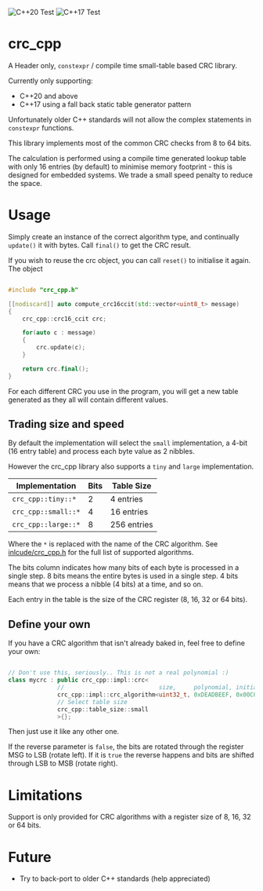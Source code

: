 ![C++20 Test](https://github.com/AshleyRoll/crc_cpp/workflows/C++20%20Test/badge.svg)
![C++17 Test](https://github.com/AshleyRoll/crc_cpp/workflows/C++17%20Test/badge.svg)


# crc_cpp

A Header only, `constexpr` / compile time small-table based CRC library.

Currently only supporting:
 - C++20 and above
 - C++17 using a fall back static table generator pattern

Unfortunately older C++ standards will not allow the complex statements in
`constexpr` functions.

This library implements most of the common CRC checks from 8 to 64 bits.

The calculation is performed using a compile time generated lookup table with
only 16 entries (by default) to minimise memory footprint - this is designed
for embedded systems. We trade a small speed penalty to reduce the space.

# Usage

Simply create an instance of the correct algorithm type, and continually
`update()` it with bytes. Call `final()` to get the CRC result.

If you wish to reuse the crc object, you can call `reset()` to initialise it
again. The object

```cpp

#include "crc_cpp.h"

[[nodiscard]] auto compute_crc16ccit(std::vector<uint8_t> message)
{
    crc_cpp::crc16_ccit crc;

    for(auto c : message)
    {
        crc.update(c);
    }

    return crc.final();
}

```

For each different CRC you use in the program, you will get a new table
generated as they all will contain different values.

## Trading size and speed

By default the implementation will select the `small` implementation, a
4-bit (16 entry table) and process each byte value as 2 nibbles.

However the crc_cpp library also supports a `tiny` and `large` implementation.

| Implementation      | Bits | Table Size  |
| ------------------- | ---- | ----------  |
| `crc_cpp::tiny::*`  | 2    | 4 entries   |
| `crc_cpp::small::*` | 4    | 16 entries  |
| `crc_cpp::large::*` | 8    | 256 entries |

Where the `*` is replaced with the name of the CRC algorithm. See
[inlcude/crc_cpp.h](include/crc_cpp.h) for the full list of supported
algorithms.

The bits column indicates how many bits of each byte is processed in a single
step. 8 bits means the entire bytes is used in a single step. 4 bits means that
we process a nibble (4 bits) at a time, and so on.

Each entry in the table is the size of the CRC register (8, 16, 32 or 64 bits).


## Define your own

If you have a CRC algorithm that isn't already baked in, feel free to define
your own:

```cpp

// Don't use this, seriously.. This is not a real polynomial :)
class mycrc : public crc_cpp::impl::crc<
              //                           size,     polynomial, initial,    final xor,  reverse?
              crc_cpp::impl::crc_algorithm<uint32_t, 0xDEADBEEF, 0x00C0DE00, 0x00000000, false>,
              // Select table size
              crc_cpp::table_size::small
              >{};
```

Then just use it like any other one.

If the reverse parameter is `false`, the bits are rotated through the register
MSG to LSB (rotate left). If it is `true` the reverse happens and bits are shifted through
LSB to MSB (rotate right).

# Limitations

Support is only provided for CRC algorithms with a register size of 8, 16, 32
or 64 bits.


# Future

- Try to back-port to older C++ standards (help appreciated)


